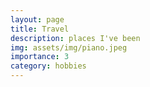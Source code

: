 ```yaml
---
layout: page
title: Travel
description: places I've been
img: assets/img/piano.jpeg
importance: 3
category: hobbies
---
```



